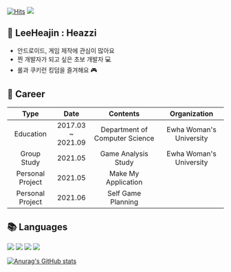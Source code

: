 [![Hits](https://hits.seeyoufarm.com/api/count/incr/badge.svg?url=https%3A%2F%2Fgithub.com%2Fleeheajin&count_bg=%233781FF&title_bg=%23555555&icon=&icon_color=%23E7E7E7&title=hits&edge_flat=false)](https://hits.seeyoufarm.com)
<img src="https://img.shields.io/github/followers/leeheajin?style=social">

## 🙋 LeeHeajin : Heazzi
- 안드로이드, 게임 제작에 관심이 많아요  
- 찐 개발자가 되고 싶은 초보 개발자 💻  
- 롤과 쿠키런 킹덤을 즐겨해요 🎮

## 💙 Career
| Type 	| Date 	| Contents 	| Organization 	|
|:-:	|:-:	|:-:	|:-:	|
| Education 	| 2017.03<br>~<br>2021.09 	| Department of Computer Science 	| Ewha Woman's University 	|
| Group Study 	| 2021.05 	| Game Analysis Study 	| Ewha Woman's University 	|
| Personal Project 	| 2021.05 	| Make My Application 	|  	|
| Personal Project 	| 2021.06 	| Self Game Planning 	|  	|

## 📚 Languages
<img src="https://img.shields.io/badge/Java-3776AB?style=flat-square&logo=JAVA&logoColor=white"/> <img src="https://img.shields.io/badge/C-A8B9CC?style=flat-square&logo=C&logoColor=white"/> <img src="https://img.shields.io/badge/Android-3DDC84?style=flat-square&logo=Android&logoColor=white"/> <img src="https://img.shields.io/badge/Python-3776AB?style=flat-square&logo=Python&logoColor=white"/>

[![Anurag's GitHub stats](https://github-readme-stats.vercel.app/api?username=leeheajin)](https://github.com/anuraghazra/github-readme-stats)
